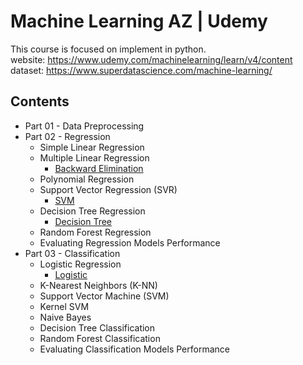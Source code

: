 # Machine Learning AZ | Udemy
This course is focused on implement in python. </br>
website: https://www.udemy.com/machinelearning/learn/v4/content </br>
dataset: https://www.superdatascience.com/machine-learning/ </br>

## Contents
* Part 01 - Data Preprocessing
* Part 02 - Regression
  * Simple Linear Regression
  * Multiple Linear Regression
    * [Backward Elimination](http://www.thejavageek.com/2018/02/14/backward-elimination-multiple-linear-regression/)
  * Polynomial Regression
  * Support Vector Regression (SVR)
    * [SVM](https://www.youtube.com/watch?v=Y6RRHw9uN9o)
  * Decision Tree Regression  
    * [Decision Tree](https://medium.com/@yehjames/資料分析-機器學習-第3-5講-決策樹-decision-tree-以及隨機森林-random-forest-介紹-7079b0ddfbda)
  * Random Forest Regression
  * Evaluating Regression Models Performance
* Part 03 - Classification
  * Logistic Regression
    * [Logistic](https://medium.com/@yehjames/資料分析-機器學習-第3-3講-線性分類-邏輯斯回歸-logistic-regression-介紹-a1a5f47017e5)
  * K-Nearest Neighbors (K-NN)
  * Support Vector Machine (SVM)
  * Kernel SVM
  * Naive Bayes
  * Decision Tree Classification
  * Random Forest Classification
  * Evaluating Classification Models Performance


  
